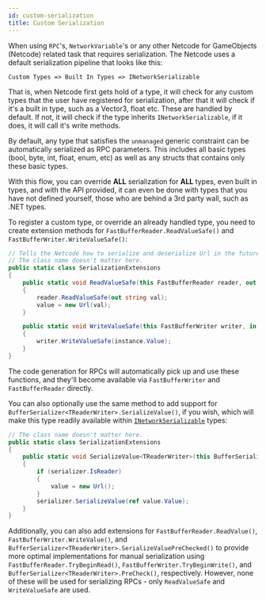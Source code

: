 ```yaml
---
id: custom-serialization
title: Custom Serialization
---
```


When using `RPC`'s, `NetworkVariable`'s or any other Netcode for GameObjects (Netcode) related task that requires serialization. The Netcode uses a default serialization pipeline that looks like this:

``
Custom Types => Built In Types => INetworkSerializable
``

That is, when Netcode first gets hold of a type, it will check for any custom types that the user have registered for serialization, after that it will check if it's a built in type, such as a Vector3, float etc. These are handled by default. If not, it will check if the type inherits `INetworkSerializable`, if it does, it will call it's write methods.

By default, any type that satisfies the `unmanaged` generic constraint can be automatically serialized as RPC parameters. This includes all basic types (bool, byte, int, float, enum, etc) as well as any structs that contains only these basic types.

With this flow, you can override **ALL** serialization for **ALL** types, even built in types, and with the API provided, it can even be done with types that you have not defined yourself, those who are behind a 3rd party wall, such as .NET types.

To register a custom type, or override an already handled type, you need to create extension methods for `FastBufferReader.ReadValueSafe()` and `FastBufferWriter.WriteValueSafe()`:

```csharp
// Tells the Netcode how to serialize and deserialize Url in the future.
// The class name doesn't matter here.
public static class SerializationExtensions
{
    public static void ReadValueSafe(this FastBufferReader reader, out Url value)
    {
        reader.ReadValueSafe(out string val);
        value = new Url(val);
    }

    public static void WriteValueSafe(this FastBufferWriter writer, in Url value)
    {
        writer.WriteValueSafe(instance.Value);
    }
}
```

The code generation for RPCs will automatically pick up and use these functions, and they'll become available via `FastBufferWriter` and `FastBufferReader` directly.

You can also optionally use the same method to add support for `BufferSerializer<TReaderWriter>.SerializeValue()`, if you wish, which will make this type readily available within [`INetworkSerializable`](inetworkserializable.md) types:

```c#
// The class name doesn't matter here.
public static class SerializationExtensions
{  
    public static void SerializeValue<TReaderWriter>(this BufferSerializer<TReaderWriter> serializer, ref Url value) where TReaderWriter: IReaderWriter
    {
        if (serializer.IsReader)
        {
            value = new Url();
        }
        serializer.SerializeValue(ref value.Value);
    }
}
```

Additionally, you can also add extensions for `FastBufferReader.ReadValue()`, `FastBufferWriter.WriteValue()`, and `BufferSerializer<TReaderWriter>.SerializeValuePreChecked()` to provide more optimal implementations for manual serialization using `FastBufferReader.TryBeginRead()`, `FastBufferWriter.TryBeginWrite()`, and `BufferSerializer<TReaderWriter>.PreCheck()`, respectively. However, none of these will be used for serializing RPCs - only `ReadValueSafe` and `WriteValueSafe` are used.